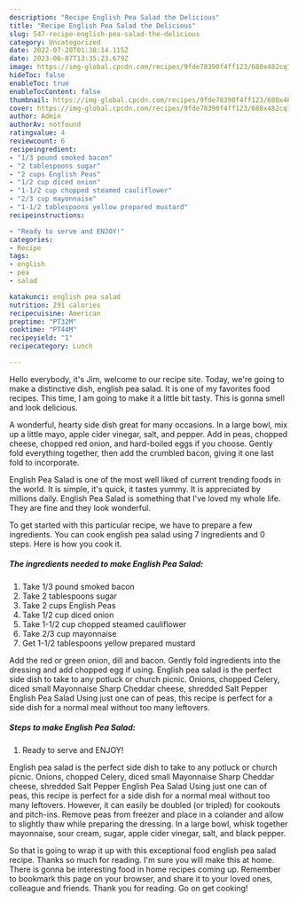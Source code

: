 ```yaml
---
description: "Recipe English Pea Salad the Delicious"
title: "Recipe English Pea Salad the Delicious"
slug: 547-recipe-english-pea-salad-the-delicious
category: Uncategorized
date: 2022-07-20T01:38:14.115Z
date: 2023-06-07T13:35:23.679Z
image: https://img-global.cpcdn.com/recipes/9fde78390f4ff123/680x482cq70/english-pea-salad-recipe-main-photo.jpg
hideToc: false
enableToc: true
enableTocContent: false
thumbnail: https://img-global.cpcdn.com/recipes/9fde78390f4ff123/680x482cq70/english-pea-salad-recipe-main-photo.jpg
cover: https://img-global.cpcdn.com/recipes/9fde78390f4ff123/680x482cq70/english-pea-salad-recipe-main-photo.jpg
author: Admin
authorAv: notfound
ratingvalue: 4
reviewcount: 6
recipeingredient:
- "1/3 pound smoked bacon"
- "2 tablespoons sugar"
- "2 cups English Peas"
- "1/2 cup diced onion"
- "1-1/2 cup chopped steamed cauliflower"
- "2/3 cup mayonnaise"
- "1-1/2 tablespoons yellow prepared mustard"
recipeinstructions:

- "Ready to serve and ENJOY!"
categories:
- Recipe
tags:
- english
- pea
- salad

katakunci: english pea salad 
nutrition: 291 calories
recipecuisine: American
preptime: "PT32M"
cooktime: "PT44M"
recipeyield: "1"
recipecategory: Lunch

---
```



Hello everybody, it's Jim, welcome to our recipe site. Today, we're going to make a distinctive dish, english pea salad. It is one of my favorites food recipes. This time, I am going to make it a little bit tasty. This is gonna smell and look delicious.

A wonderful, hearty side dish great for many occasions. In a large bowl, mix up a little mayo, apple cider vinegar, salt, and pepper. Add in peas, chopped cheese, chopped red onion, and hard-boiled eggs if you choose. Gently fold everything together, then add the crumbled bacon, giving it one last fold to incorporate.

English Pea Salad is one of the most well liked of current trending foods in the world. It is simple, it's quick, it tastes yummy. It is appreciated by millions daily. English Pea Salad is something that I've loved my whole life. They are fine and they look wonderful.


To get started with this particular recipe, we have to prepare a few ingredients. You can cook english pea salad using 7 ingredients and 0 steps. Here is how you cook it.

<!--inarticleads1-->

##### The ingredients needed to make English Pea Salad:

1. Take 1/3 pound smoked bacon
1. Take 2 tablespoons sugar
1. Take 2 cups English Peas
1. Take 1/2 cup diced onion
1. Take 1-1/2 cup chopped steamed cauliflower
1. Take 2/3 cup mayonnaise
1. Get 1-1/2 tablespoons yellow prepared mustard


Add the red or green onion, dill and bacon. Gently fold ingredients into the dressing and add chopped egg if using. English pea salad is the perfect side dish to take to any potluck or church picnic. Onions, chopped Celery, diced small Mayonnaise Sharp Cheddar cheese, shredded Salt Pepper English Pea Salad Using just one can of peas, this recipe is perfect for a side dish for a normal meal without too many leftovers. 

<!--inarticleads2-->

##### Steps to make English Pea Salad:


1. Ready to serve and ENJOY!

English pea salad is the perfect side dish to take to any potluck or church picnic. Onions, chopped Celery, diced small Mayonnaise Sharp Cheddar cheese, shredded Salt Pepper English Pea Salad Using just one can of peas, this recipe is perfect for a side dish for a normal meal without too many leftovers. However, it can easily be doubled (or tripled) for cookouts and pitch-ins. Remove peas from freezer and place in a colander and allow to slightly thaw while preparing the dressing. In a large bowl, whisk together mayonnaise, sour cream, sugar, apple cider vinegar, salt, and black pepper. 

So that is going to wrap it up with this exceptional food english pea salad recipe. Thanks so much for reading. I'm sure you will make this at home. There is gonna be interesting food in home recipes coming up. Remember to bookmark this page on your browser, and share it to your loved ones, colleague and friends. Thank you for reading. Go on get cooking!
